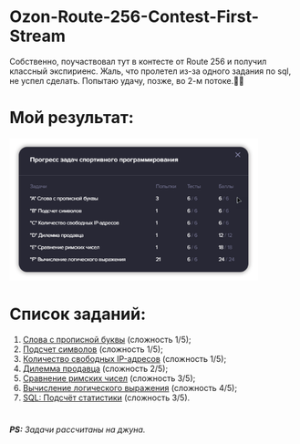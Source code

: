# Ozon-Route-256-Contest-First-Stream
Собственно, поучаствовал тут в контесте от Route 256 и получил классный экспириенс. Жаль, что пролетел из-за одного задания по sql, не успел сделать. Попытаю удачу, позже, во 2-м потоке.🙂🙃

# Мой результат:
<img height="250" align="centr" src="result.png">

# Список заданий:
1. [Слова с прописной буквы](Ozon.CapitalizedWords/Program.cs) (сложность 1/5);
2. [Подсчет символов](Ozon.CountingCharacters/Program.cs) (сложность 1/5);
3. [Количество свободных IP-адресов](Ozon.CountingIPByRange/Program.cs) (сложность 1/5);
4. [Дилемма продавца](Ozon.SalesmanDilemma/Program.cs) (сложность 2/5);
5. [Сравнение римских чисел](Ozon.ComparisonRomanNumbers/Program.cs) (сложность 3/5);
6. [Вычисление логического выражения](Ozon.EvaluatingBooleanExpression/Program.cs) (сложность 4/5);
7. [SQL: Подсчёт статистики](sql-task.png) (сложность 3/5).
#
_***PS:*** Задачи рассчитаны на джуна._
